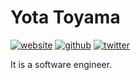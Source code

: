 # Yota Toyama

[![website](https://img.shields.io/badge/website-raviqqe.com-gray.svg?style=flat-square)](https://raviqqe.com)
[![github](https://img.shields.io/badge/github-raviqqe-red.svg?style=flat-square)](https://github.com/raviqqe)
[![twitter](https://img.shields.io/badge/twitter-raviqqe-blue.svg?style=flat-square)](https://twitter.com/raviqqe)

It is a software engineer.
